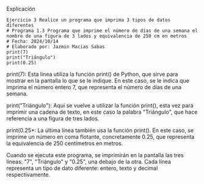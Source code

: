 Explicación

```
Ejercicio 3 Realice un programa que imprima 3 tipos de datos diferentes 
# Programa 1.3 Programa que imprime el número de días de una semana el nombre de una figura de 3 lados y equivalencia de 250 cm en metros
# Fecha: 2024/10/14
# Elaborado por: Jazmin Macias Sabas 
print(7)
print("Triángulo")
print(0.25)
```
print(7):
Esta línea utiliza la función print() de Python, que sirve para mostrar en la pantalla lo que se le indique. En este caso, se le indica que imprima el número entero 7, que representa el número de días de una semana.

print("Triángulo"):
Aquí se vuelve a utilizar la función print(), esta vez para imprimir una cadena de texto, en este caso la palabra "Triángulo", que hace referencia a una figura de tres lados.

print(0.25*:
La última línea también usa la función print(). En este caso, se imprime un número en coma flotante, concretamente 0.25, que representa la equivalencia de 250 centímetros en metros.

Cuando se ejecuta este programa, se imprimirán en la pantalla las tres líneas: "7", "Triángulo" y "0.25", una debajo de la otra. Cada línea representa un tipo de dato diferente: entero, texto y decimal respectivamente.
